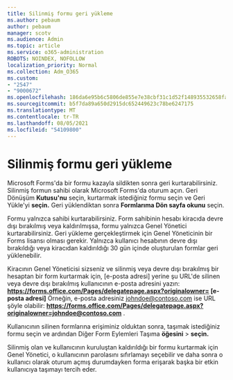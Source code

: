 ```yaml
---
title: Silinmiş formu geri yükleme
ms.author: pebaum
author: pebaum
manager: scotv
ms.audience: Admin
ms.topic: article
ms.service: o365-administration
ROBOTS: NOINDEX, NOFOLLOW
localization_priority: Normal
ms.collection: Adm_O365
ms.custom:
- "2547"
- "9000672"
ms.openlocfilehash: 186da6e95b6c5806de855e7e38cbf31c1d52f148935532658fae0cc3fe111f35
ms.sourcegitcommit: b5f7da89a650d2915dc652449623c78be6247175
ms.translationtype: MT
ms.contentlocale: tr-TR
ms.lasthandoff: 08/05/2021
ms.locfileid: "54109800"
---
```

# <a name="restore-a-deleted-form"></a>Silinmiş formu geri yükleme

Microsoft Forms'da bir formu kazayla sildikten sonra geri kurtarabilirsiniz. Silinmiş formun sahibi olarak Microsoft Forms'da oturum açın. Geri Dönüşüm **Kutusu'nu** seçin, kurtarmak istediğiniz formu seçin ve Geri Yükle'yi **seçin.** Geri yüklendiktan sonra **Formlarıma Dön sayfa okunu** seçin.

Formu yalnızca sahibi kurtarabilirsiniz. Form sahibinin hesabı kiracıda devre dışı bırakılmış veya kaldırılmışsa, formu yalnızca Genel Yönetici kurtarabilirsiniz. Geri yükleme gerçekleştirmek için Genel Yöneticinin bir Forms lisansı olması gerekir. Yalnızca kullanıcı hesabının devre dışı bırakıldığı veya kiracıdan kaldırıldığı 30 gün içinde oluşturulan formlar geri yüklenebilir.

Kiracının Genel Yöneticisi sizseniz ve silinmiş veya devre dışı bırakılmış bir hesaptan bir form kurtarmak için, [e-posta adresi] yerine şu URL'de silinen veya devre dışı bırakılmış kullanıcının e-posta adresini yazın: **https://forms.office.com/Pages/delegatepage.aspx?originalowner= [e-posta adresi]** Örneğin, e-posta adresiniz johndoe@contoso.com ise URL şöyle olabilir: **https://forms.office.com/Pages/delegatepage.aspx?originalowner=johndoe@contoso.com** . 

Kullanıcının silinen formlarına erişiminiz olduktan sonra, taşımak istediğiniz formu seçin ve ardından Diğer Form Eylemleri Taşıma **öğesini**  >  **seçin.**

Silinmiş olan ve kullanıcının kuruluştan kaldırıldığı bir formu kurtarmak için Genel Yönetici, o kullanıcının parolasını sıfırlamayı seçebilir ve daha sonra o kullanıcı olarak oturum açmış durumdayken forma erişarak başka bir etkin kullanıcıya taşımayı tercih eder. 